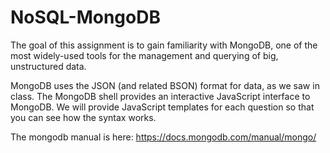 # NoSQL-MongoDB

The goal of this assignment is to gain familiarity with MongoDB, one of the most widely-used tools for the management and querying of big, unstructured data.

MongoDB uses the JSON (and related BSON) format for data, as we saw in class.
The MongoDB shell provides an interactive JavaScript interface to MongoDB.
We will provide JavaScript templates for each question so that you can see how the syntax works.

The mongodb manual is here: https://docs.mongodb.com/manual/mongo/

